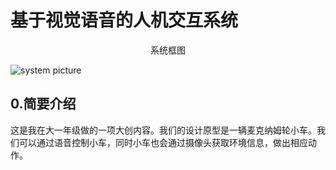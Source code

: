 # 基于视觉语音的人机交互系统

<center>系统框图</center>

![system picture](https://github.com/lilelife0/an-interactive-system-based-on-voice-and-vision/blob/master/make.png)

## 0.简要介绍
​         这是我在大一年级做的一项大创内容。我们的设计原型是一辆麦克纳姆轮小车。我们可以通过语音控制小车，同时小车也会通过摄像头获取环境信息，做出相应动作。
